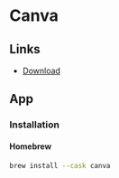 # Canva

<!--
https://demo.lidojs.com | https://github.com/lidojs/canva-clone
-->

## Links

- [Download](https://canva.com/download)

## App

### Installation

#### Homebrew

```sh
brew install --cask canva
```
